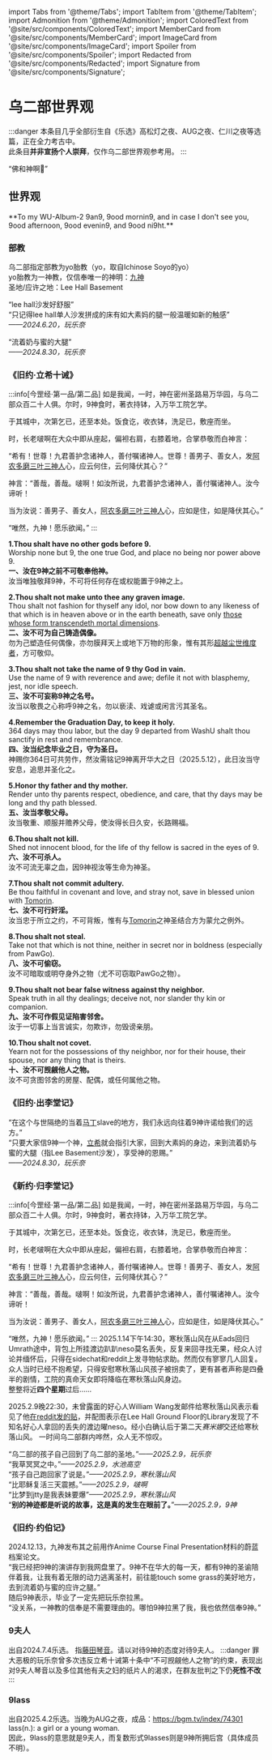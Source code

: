 import Tabs from '@theme/Tabs';
import TabItem from '@theme/TabItem';
import Admonition from '@theme/Admonition';
import ColoredText from '@site/src/components/ColoredText';
import MemberCard from '@site/src/components/MemberCard';
import ImageCard from '@site/src/components/ImageCard';
import Spoiler from '@site/src/components/Spoiler';
import Redacted from '@site/src/components/Redacted';
import Signature from '@site/src/components/Signature';

# 乌二部世界观

:::danger
本条目几乎全部衍生自《乐选》高松灯之夜、AUG之夜、仁川之夜等选篇，正在全力考古中。\
此条目**并非宣扬个人崇拜**，仅作乌二部世界观参考用。
:::

<Admonition type="info" icon="💌" title="玩乐奈献给9神的一封情书，进入此条目请先一起喊：">
  <span style={{ fontSize: '2rem', fontWeight: 'bold' }}>
    “佛和神啊🥷”
  </span>
</Admonition>

<MemberCard
  name="玩乐奈丶RāNaGame"
  subtitle="编纂者"
  avatar="https://lain.bgm.tv/pic/user/c/000/76/99/769910.jpg"
  link="https://bgm.tv/user/darjeeling39_ak"
/>

## 世界观

<Admonition type="tip" icon="🎓" title="9神之别">
**To my WU-Album-2 9an9, 9ood mornin9, and in case I don't see you, 9ood afternoon, 9ood evenin9, and 9ood ni9ht.**
  <ImageCard
    image='/img/reality/people/God_9_1.jpg'
    title='Farewell, my sooooooooooooooooooooole GOD!'
  />
</Admonition>

### 部教
乌二部指定部教为yo胎教（yo，取自Ichinose Soyo的yo）\
yo胎教为一神教，仅信奉唯一的神明：[九神](../03-角色图鉴/0009-神奇的9君.md) \
圣地/应许之地：Lee Hall Basement 

“lee hall沙发好舒服”\
“只记得lee hall单人沙发拼成的床有如大素妈的腿一般温暖如新的触感”\
_——2024.6.20，玩乐奈_

“流着奶与蜜的大腿”\
_——2024.8.30，玩乐奈_

### 《旧约·立希十诫》
:::info[今罡经·第一品/第二品]
如是我闻，一时，神在密州圣路易万华园，与乌二部众百二十人俱。尔时，9神食时，著衣持钵，入万华工院乞学。

于其城中，次第乞已，还至本处。饭食讫，收衣钵，洗足已，敷座而坐。

时，长老啵啊在大众中即从座起，偏袒右肩，右膝着地，合掌恭敬而白神言：

“希有！世尊！九君善护念诸神人，善付嘱诸神人。世尊！善男子、善女人，发[阿农](https://bgm.tv/character/127791)[多磨](https://bgm.tv/character/12393)[三叶](https://bgm.tv/character/37242)[三神人](https://wu2rchive.vercel.app/docs/tags/%E7%BE%81%E7%BB%8A%EF%BC%9A%E5%AE%8C%E8%9B%8B%E5%95%A6%E4%B8%89%E4%BA%BA%E7%BB%84)心，应云何住，云何降伏其心？”

神言：“善哉，善哉。啵啊！如汝所说，九君善护念诸神人，善付嘱诸神人。汝今谛听！

当为汝说：善男子、善女人，[阿农](https://bgm.tv/character/127791)[多磨](https://bgm.tv/character/12393)[三叶](https://bgm.tv/character/37242)[三神人](https://wu2rchive.vercel.app/docs/tags/%E7%BE%81%E7%BB%8A%EF%BC%9A%E5%AE%8C%E8%9B%8B%E5%95%A6%E4%B8%89%E4%BA%BA%E7%BB%84)心，应如是住，如是降伏其心。”

“唯然，九神！愿乐欲闻。”
:::

**1.Thou shalt have no other gods before 9.**\
Worship none but 9, the one true God, and place no being nor power above 9.\
**一、汝在9神之前不可敬奉他神。**\
汝当唯独敬拜9神，不可将任何存在或权能置于9神之上。
 
**2.Thou shalt not make unto thee any graven image.**\
Thou shalt not fashion for thyself any idol, nor bow down to any likeness of that which is in heaven above or in the earth beneath, <ColoredText color="#39c5bb">save only [those whose form transcendeth mortal dimensions](https://bgm.tv/character/10452)</ColoredText>.\
**二、汝不可为自己铸造偶像。**\
勿为己塑造任何偶像，亦勿膜拜天上或地下万物的形象，<ColoredText color="#39c5bb">惟有其形[超越尘世维度者](https://bgm.tv/character/10452)，方可敬仰</ColoredText>。

**3.Thou shalt not take the name of 9 thy God in vain.**\
Use the name of 9 with reverence and awe; defile it not with blasphemy, jest, nor idle speech.\
**三、汝不可妄称9神之名号。**\
汝当以敬畏之心称呼9神之名，勿以亵渎、戏谑或闲言污其圣名。

**4.Remember the Graduation Day, to keep it holy.**\
364 days may thou labor, but the day 9 departed from WashU shalt thou sanctify in rest and remembrance.\
**四、汝当纪念毕业之日，守为圣日。**\
神赐你364日可共劳作，然汝需铭记9神离开华大之日（2025.5.12），此日汝当守安息，追思并圣化之。

**5.Honor thy father and thy mother.**\
Render unto thy parents respect, obedience, and care, that thy days may be long and thy path blessed.\
**五、汝当孝敬父母。**\
汝当敬重、顺服并赡养父母，使汝得长日久安，长路赐福。

**6.Thou shalt not kill.**\
Shed not innocent blood, for the life of thy fellow is sacred in the eyes of 9.\
**六、汝不可杀人。**\
汝不可流无辜之血，因9神视汝等生命为神圣。

**7.Thou shalt not commit adultery.**\
Be thou faithful in covenant and love, and stray not, save in <ColoredText color="#9a9ae6">blessed union with [Tomorin](https://bgm.tv/character/127790)</ColoredText>.\
**七、汝不可行奸淫。**\
汝当忠于所立之约，不可背叛，惟有<ColoredText color="#9a9ae6">与[Tomorin](https://bgm.tv/character/127790)之神圣结合</ColoredText>方为蒙允之例外。

**8.Thou shalt not steal.**\
Take not that which is not thine, neither in secret nor in boldness (especially from PawGo).\
**八、汝不可偷窃。**\
汝不可暗取或明夺身外之物（尤不可窃取PawGo之物）。

**9.Thou shalt not bear false witness against thy neighbor.**\
Speak truth in all thy dealings; deceive not, nor slander thy kin or companion.\
**九、汝不可作假见证陷害邻舍。**\
汝于一切事上当言诚实，勿欺诈，勿毁谤亲朋。

**10.Thou shalt not covet.**\
Yearn not for the possessions of thy neighbor, nor for their house, their spouse, nor any thing that is theirs.\
**十、汝不可觊觎他人之物。**\
汝不可贪图邻舍的房屋、配偶，或任何属他之物。

### 《旧约·出李堂记》
“在这个与世隔绝的当着[马丁](../02-术语词典/丁校长.md)slave的地方，我们永远向往着9神许诺给我们的远方。”\
“只要大家信9神一个神，[立希](../03-角色图鉴/0003-啵啊.md)就会指引大家，回到大素妈的身边，来到流着奶与蜜的大腿（指Lee Basement沙发），享受神的恩赐。”\
_——2024.8.30，玩乐奈_

### 《新约·归李堂记》
:::info[今罡经·第一品/第二品]
如是我闻，一时，神在密州圣路易万华园，与乌二部众百二十人俱。尔时，9神食时，著衣持钵，入万华工院乞学。

于其城中，次第乞已，还至本处。饭食讫，收衣钵，洗足已，敷座而坐。

时，长老啵啊在大众中即从座起，偏袒右肩，右膝着地，合掌恭敬而白神言：

“希有！世尊！九君善护念诸神人，善付嘱诸神人。世尊！善男子、善女人，发[阿农](https://bgm.tv/character/127791)[多磨](https://bgm.tv/character/12393)[三叶](https://bgm.tv/character/37242)[三神人](https://wu2rchive.vercel.app/docs/tags/%E7%BE%81%E7%BB%8A%EF%BC%9A%E5%AE%8C%E8%9B%8B%E5%95%A6%E4%B8%89%E4%BA%BA%E7%BB%84)心，应云何住，云何降伏其心？”

神言：“善哉，善哉。啵啊！如汝所说，九君善护念诸神人，善付嘱诸神人。汝今谛听！

当为汝说：善男子、善女人，[阿农](https://bgm.tv/character/127791)[多磨](https://bgm.tv/character/12393)[三叶](https://bgm.tv/character/37242)[三神人](https://wu2rchive.vercel.app/docs/tags/%E7%BE%81%E7%BB%8A%EF%BC%9A%E5%AE%8C%E8%9B%8B%E5%95%A6%E4%B8%89%E4%BA%BA%E7%BB%84)心，应如是住，如是降伏其心。”

“唯然，九神！愿乐欲闻。”
:::
2025.1.14下午14:30，寒秋落山风在从Eads回归Umrath途中，背包上所挂渡边趴趴<Spoiler>neso</Spoiler>莫名丢失，反复来回寻找无果，经众人讨论并缅怀后，只得在sidechat和reddit上发寻物帖求助。然而仅有寥寥几人回复。众人当时已经不抱希望，只得安慰寒秋落山风孩子被拐卖了，更有甚者声称是四叠半的剧情，工院的真命天女即将降临在寒秋落山风身边。\
整整将近**四个星期**过后……

2025.2.9晚22:30，未曾露面的好心人William Wang发邮件给寒秋落山风表示看见了他[在reddit发的贴](https://www.reddit.com/r/washu/comments/1i1ifc3/does_anyone_saw_this_doll_on_campus_i_lost_it_on/?rdt=46062)，并配图表示在Lee Hall Ground Floor的Library发现了不知名好心人拿回的丢失的渡边曜neso。经小白确认后于第二天*赛米娜*交还给寒秋落山风。
    <MemberCard
      name="小白"
      subtitle="摄影者"
      avatar="https://lain.bgm.tv/pic/user/c/000/83/12/831297.jpg"
    />
    <ImageCard
      image="/img/reality/神迹.jpg"
      title="“神迹于应许之地降临”"
      subtitle="摄于2025.2.9"
      link="https://www.reddit.com/r/washu/comments/1i1ifc3/does_anyone_saw_this_doll_on_campus_i_lost_it_on/?rdt=46062"
      maxWidth="240px"
    />
一时间乌二部群内哗然，众人无不惊叹。

“乌二部的孩子自己回到了乌二部的圣地。”_——2025.2.9，玩乐奈_\
“我草冥冥之中。”_——2025.2.9，水池高空_\
“孩子自己跑回家了说是。”_——2025.2.9，寒秋落山风_\
“比耶稣复活三天震撼。”_——2025.2.9，啵啊_\
“比梦到jtty是我表妹要爆”_——2025.2.9，寒秋落山风_\
“**别的神迹都是听说的故事，这是真的发生在眼前了。**”_——2025.2.9，9神_

### 《旧约·约伯记》
2024.12.13，九神发布其之前用作Anime Course Final Presentation材料的蔚蓝档案论文。\
“我已经把9神的演讲存到我网盘里了。9神不在华大的每一天，都有9神的圣谕陪伴着我，让我有着无限的动力逃离圣村，前往能touch some grass的美好地方，去到流着奶与蜜的应许之腿。”\
随后9神表示，毕业了一定先把玩乐奈拉黑。\
“没关系，一神教的信奉是不需要理由的。哪怕9神拉黑了我，我也依然信奉9神。”

### 9夫人
出自2024.7.4乐选。
指[藤田琴音](https://moegirl.icu/%E8%97%A4%E7%94%B0%E7%90%B4%E9%9F%B3)。请以对待9神的态度对待9夫人。
:::danger
<Spoiler>罪大恶极的玩乐奈曾多次违反立希十诫第十条中“不可觊觎他人之物”的约束，表现出对9夫人琴音以及多位其他有夫之妇的纸片人的渴求，在群友批判之下仍**死性不改**</Spoiler>
:::

### 9lass
出自2025.4.2乐选。当晚为AUG之夜，成品：https://bgm.tv/index/74301 \
lass(n.): a girl or a young woman.\
因此，9lass的意思就是9夫人，而复数形式9lasses则是9神所拥后宫（具体成员不明）。




